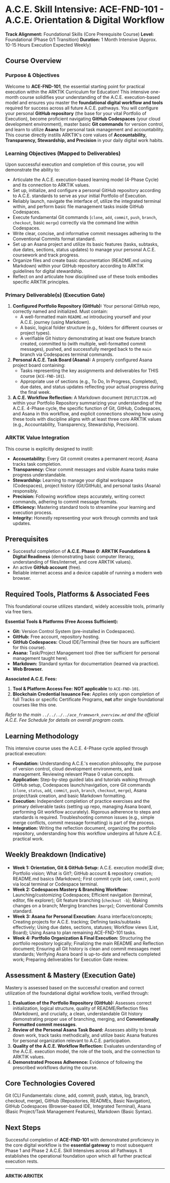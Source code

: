 # A.C.E. Skill Intensive: ACE-FND-101 - A.C.E. Orientation & Digital Workflow

**Track Alignment:** Foundational Skills (Core Prerequisite Course)
**Level:** Foundational (Phase 0/1 Transition)
**Duration:** 1 Month Intensive (Approx. 10-15 Hours Execution Expected Weekly)

## Course Overview

### Purpose & Objectives

Welcome to **ACE-FND-101**, the essential starting point for practical execution within the ARKTIK Curriculum for Education! This intensive one-month course solidifies your understanding of the A.C.E. execution-based model and ensures you master the **foundational digital workflow and tools** required for success across all future A.C.E. pathways. You will configure your personal **GitHub repository** (the base for your vital Portfolio of Execution), become proficient navigating **GitHub Codespaces** (your cloud development environment), master basic **Git commands** for version control, and learn to utilize **Asana** for personal task management and accountability. This course directly instills ARKTIK's core values of **Accountability, Transparency, Stewardship, and Precision** in your daily digital work habits.

### Learning Objectives (Mapped to Deliverables)

Upon successful execution and completion of this course, you will demonstrate the ability to:

*   Articulate the A.C.E. execution-based learning model (4-Phase Cycle) and its connection to ARKTIK values.
*   Set up, initialize, and configure a personal GitHub repository according to A.C.E. standards to serve as your initial Portfolio of Execution.
*   Reliably launch, navigate the interface of, utilize the integrated terminal within, and perform basic file management tasks inside GitHub Codespaces.
*   Execute fundamental Git commands (`clone`, `add`, `commit`, `push`, `branch`, `checkout`, basic `merge`) correctly via the command line within Codespaces.
*   Write clear, concise, and informative commit messages adhering to the Conventional Commits format standard.
*   Set up an Asana project and utilize its basic features (tasks, subtasks, due dates, sections, status updates) to manage your personal A.C.E. coursework and track progress.
*   Organize files and create basic documentation (README.md using Markdown) within your GitHub repository according to ARKTIK guidelines for digital stewardship.
*   Reflect on and articulate how disciplined use of these tools embodies specific ARKTIK principles.

### Primary Deliverable(s) (Execution Gate)

1.  **Configured Portfolio Repository (GitHub):** Your personal GitHub repo, correctly named and initialized. Must contain:
    *   A well-formatted main `README.md` introducing yourself and your A.C.E. journey (using Markdown).
    *   A basic, logical folder structure (e.g., folders for different courses or project types).
    *   A verifiable Git history demonstrating at least one feature branch created, committed to (with multiple, well-formatted commit messages), pushed, and successfully merged back to the `main` branch via Codespaces terminal commands.
2.  **Personal A.C.E. Task Board (Asana):** A properly configured Asana project board containing:
    *   Tasks representing the key assignments and deliverables for THIS course (`ACE-FND-101`).
    *   Appropriate use of sections (e.g., To Do, In Progress, Completed), due dates, and status updates reflecting your actual progress during the final week.
3.  **A.C.E. Workflow Reflection:** A Markdown document (`REFLECTION.md`) within your Portfolio Repository summarizing your understanding of the A.C.E. 4-Phase cycle, the specific function of Git, GitHub, Codespaces, and Asana in this workflow, and explicit connections showing how using these tools with discipline aligns with at least three core ARKTIK values (e.g., Accountability, Transparency, Stewardship, Precision).

### ARKTIK Value Integration

This course is explicitly designed to instill:
*   **Accountability:** Every Git commit creates a permanent record; Asana tracks task completion.
*   **Transparency:** Clear commit messages and visible Asana tasks make progress understandable.
*   **Stewardship:** Learning to manage your digital workspace (Codespaces), project history (Git/GitHub), and personal tasks (Asana) responsibly.
*   **Precision:** Following workflow steps accurately, writing correct commands, adhering to commit message formats.
*   **Efficiency:** Mastering standard tools to streamline your learning and execution process.
*   **Integrity:** Honestly representing your work through commits and task updates.

## Prerequisites

*   Successful completion of **A.C.E. Phase 0: ARKTIK Foundations & Digital Readiness** (demonstrating basic computer literacy, understanding of files/internet, and core ARKTIK values).
*   An active **GitHub account** (free).
*   Reliable internet access and a device capable of running a modern web browser.

## Required Tools, Platforms & Associated Fees

This foundational course utilizes standard, widely accessible tools, primarily via free tiers.

**Essential Tools & Platforms (Free Access Sufficient):**
*   **Git:** Version Control System (pre-installed in Codespaces).
*   **GitHub:** Free account, repository hosting.
*   **GitHub Codespaces:** Cloud IDE/Terminal (free tier hours are sufficient for this course).
*   **Asana:** Task/Project Management tool (free tier sufficient for personal management taught here).
*   **Markdown:** Standard syntax for documentation (learned via practice).
*   **Web Browser.**

**Associated A.C.E. Fees:**

1.  **Tool & Platform Access Fee:** **NOT applicable** to `ACE-FND-101`.
2.  **Blockchain Credential Issuance Fee:** Applies only upon completion of full Tracks or specific Certificate Programs, **not** after single foundational courses like this one.

*Refer to the main `../../../../ace_framework_overview.md` and the official A.C.E. Fee Schedule for details on overall program costs.*

## Learning Methodology

This intensive course uses the A.C.E. 4-Phase cycle applied through practical execution:
*   **Foundation:** Understanding A.C.E.'s execution philosophy, the purpose of version control, cloud development environments, and task management. Reviewing relevant Phase 0 value concepts.
*   **Application:** Step-by-step guided labs and tutorials walking through GitHub setup, Codespaces launch/navigation, core Git commands (`clone`, `status`, `add`, `commit`, `push`, `branch`, `checkout`, `merge`), Asana project/task creation, and basic Markdown formatting.
*   **Execution:** Independent completion of practice exercises and the primary deliverable tasks (setting up repo, managing Asana board, performing Git workflow accurately). Rigorous adherence to steps and standards is required. Troubleshooting common issues (e.g., simple merge conflicts, commit message formatting) is part of the process.
*   **Integration:** Writing the reflection document, organizing the portfolio repository, understanding how this workflow underpins all future A.C.E. practical work.

## Weekly Breakdown (Indicative)

*   **Week 1: Orientation, Git & GitHub Setup:** A.C.E. execution model深 dive; Portfolio vision; What is Git?; GitHub account & repository creation; README.md basics (Markdown); First commit cycle (`add`, `commit`, `push`) via local terminal or Codespace terminal.
*   **Week 2: Codespaces Mastery & Branching Workflow:** Launching/customizing Codespaces; Efficient navigation (terminal, editor, file explorer); Git feature branching (`checkout -b`); Making changes on a branch; Merging branches (`merge`); Conventional Commits standard.
*   **Week 3: Asana for Personal Execution:** Asana interface/concepts; Creating projects for A.C.E. tracking; Defining tasks/subtasks effectively; Using due dates, sections, statuses; Workflow views (List, Board); Using Asana to plan remaining ACE-FND-101 tasks.
*   **Week 4: Portfolio Organization & Final Execution:** Structuring the portfolio repository logically; Finalizing the main README and Reflection document; Ensuring all Git history is clean and commit messages meet standards; Verifying Asana board is up-to-date and reflects completed work; Preparing deliverables for Execution Gate review.

## Assessment & Mastery (Execution Gate)

Mastery is assessed based on the successful creation and correct utilization of the foundational digital workflow tools, verified through:

1.  **Evaluation of the Portfolio Repository (GitHub):** Assesses correct initialization, logical structure, quality of README/Reflection files (Markdown), and crucially, a clean, understandable Git history demonstrating proper use of branching, merging, and **Conventionally Formatted commit messages**.
2.  **Review of the Personal Asana Task Board:** Assesses ability to break down work, track tasks methodically, and utilize basic Asana features for personal organization relevant to A.C.E. participation.
3.  **Quality of the A.C.E. Workflow Reflection:** Evaluates understanding of the A.C.E. execution model, the role of the tools, and the connection to ARKTIK values.
4.  **Demonstrated Process Adherence:** Evidence of following the prescribed workflows during the course.

## Core Technologies Covered

Git (CLI Fundamentals: clone, add, commit, push, status, log, branch, checkout, merge), GitHub (Repositories, READMEs, Basic Navigation), GitHub Codespaces (Browser-based IDE, Integrated Terminal), Asana (Basic Project/Task Management Features), Markdown (Basic Syntax).

## Next Steps

Successful completion of **ACE-FND-101** with demonstrated proficiency in the core digital workflow is the **essential gateway** to most subsequent Phase 1 and Phase 2 A.C.E. Skill Intensives across all Pathways. It establishes the operational foundation upon which all further practical execution rests.

---
**ARKTIK-ARKITEK**
